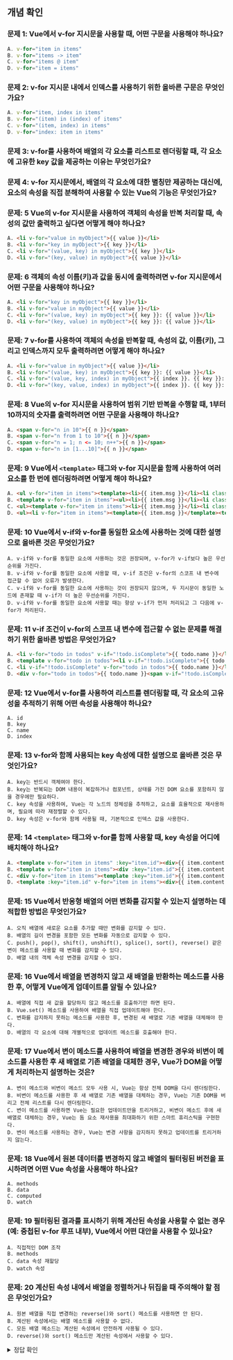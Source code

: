 ## 개념 확인

### 문제 1: Vue에서 v-for 지시문을 사용할 때, 어떤 구문을 사용해야 하나요?
```js
A. v-for="item in items"
B. v-for="items -> item"
C. v-for="items @ item"
D. v-for="item = items"
```

### 문제 2: v-for 지시문 내에서 인덱스를 사용하기 위한 올바른 구문은 무엇인가요?
```js
A. v-for="item, index in items"
B. v-for="(item) in (index) of items"
C. v-for="(item, index) in items"
D. v-for="index: item in items"
```

### 문제 3: v-for를 사용하여 배열의 각 요소를 리스트로 렌더링할 때, 각 요소에 고유한 key 값을 제공하는 이유는 무엇인가요?

### 문제 4: v-for 지시문에서, 배열의 각 요소에 대한 별칭만 제공하는 대신에, 요소의 속성을 직접 분해하여 사용할 수 있는 Vue의 기능은 무엇인가요?

### 문제: 5 Vue의 v-for 지시문을 사용하여 객체의 속성을 반복 처리할 때, 속성의 값만 출력하고 싶다면 어떻게 해야 하나요?
```html
A. <li v-for="value in myObject">{{ value }}</li>
B. <li v-for="key in myObject">{{ key }}</li>
C. <li v-for="(value, key) in myObject">{{ key }}</li>
D. <li v-for="(key, value) in myObject">{{ value }}</li>
```

### 문제: 6 객체의 속성 이름(키)과 값을 동시에 출력하려면 v-for 지시문에서 어떤 구문을 사용해야 하나요?
```html
A. <li v-for="key in myObject">{{ key }}</li>
B. <li v-for="value in myObject">{{ value }}</li>
C. <li v-for="(value, key) in myObject">{{ key }}: {{ value }}</li>
D. <li v-for="(key, value) in myObject">{{ key }}: {{ value }}</li>
```

### 문제: 7 v-for를 사용하여 객체의 속성을 반복할 때, 속성의 값, 이름(키), 그리고 인덱스까지 모두 출력하려면 어떻게 해야 하나요?
```html
A. <li v-for="value in myObject">{{ value }}</li>
B. <li v-for="(value, key) in myObject">{{ key }}: {{ value }}</li>
C. <li v-for="(value, key, index) in myObject">{{ index }}. {{ key }}: {{ value }}</li>
D. <li v-for="(key, value, index) in myObject">{{ index }}. {{ key }}: {{ value }}</li>
```

### 문제: 8 Vue의 v-for 지시문을 사용하여 범위 기반 반복을 수행할 때, 1부터 10까지의 숫자를 출력하려면 어떤 구문을 사용해야 하나요?
```html
A. <span v-for="n in 10">{{ n }}</span>
B. <span v-for="n from 1 to 10">{{ n }}</span>
C. <span v-for="n = 1; n <= 10; n++">{{ n }}</span>
D. <span v-for="n in [1...10]">{{ n }}</span>
```

### 문제: 9 Vue에서 `<template>` 태그와 v-for 지시문을 함께 사용하여 여러 요소를 한 번에 렌더링하려면 어떻게 해야 하나요?
```html
A. <ul v-for="item in items"><template><li>{{ item.msg }}</li><li class="divider" role="presentation"></li></template></ul>
B. <template v-for="item in items"><ul><li>{{ item.msg }}</li><li class="divider" role="presentation"></li></ul></template>
C. <ul><template v-for="item in items"><li>{{ item.msg }}</li><li class="divider" role="presentation"></li></template></ul>
D. <ul><li v-for="item in items"><template>{{ item.msg }}</template><template class="divider" role="presentation"></template></li></ul>
```

### 문제: 10 Vue에서 v-if와 v-for를 동일한 요소에 사용하는 것에 대한 설명으로 올바른 것은 무엇인가요?
```
A. v-if와 v-for를 동일한 요소에 사용하는 것은 권장되며, v-for가 v-if보다 높은 우선순위를 가진다.
B. v-if와 v-for를 동일한 요소에 사용할 때, v-if 조건은 v-for의 스코프 내 변수에 접근할 수 없어 오류가 발생한다.
C. v-if와 v-for를 동일한 요소에 사용하는 것이 권장되지 않으며, 두 지시문이 동일한 노드에 존재할 때 v-if가 더 높은 우선순위를 가진다.
D. v-if와 v-for를 동일한 요소에 사용할 때는 항상 v-if가 먼저 처리되고 그 다음에 v-for가 처리된다.
```

### 문제: 11 v-if 조건이 v-for의 스코프 내 변수에 접근할 수 없는 문제를 해결하기 위한 올바른 방법은 무엇인가요?
```html
A. <li v-for="todo in todos" v-if="!todo.isComplete">{{ todo.name }}</li>
B. <template v-for="todo in todos"><li v-if="!todo.isComplete">{{ todo.name }}</li></template>
C. <li v-if="!todo.isComplete" v-for="todo in todos">{{ todo.name }}</li>
D. <div v-for="todo in todos">{{ todo.name }}<span v-if="!todo.isComplete"></span></div>
```

### 문제: 12 Vue에서 v-for를 사용하여 리스트를 렌더링할 때, 각 요소의 고유성을 추적하기 위해 어떤 속성을 사용해야 하나요?
```
A. id
B. key
C. name
D. index
```

### 문제: 13 v-for와 함께 사용되는 key 속성에 대한 설명으로 올바른 것은 무엇인가요?
```
A. key는 반드시 객체여야 한다.
B. key는 반복되는 DOM 내용이 복잡하거나 컴포넌트, 상태를 가진 DOM 요소를 포함하지 않을 경우에만 필요하다.
C. key 속성을 사용하여, Vue는 각 노드의 정체성을 추적하고, 요소를 효율적으로 재사용하며, 필요에 따라 재정렬할 수 있다.
D. key 속성은 v-for와 함께 사용될 때, 기본적으로 인덱스 값을 사용한다.
```

### 문제: 14 `<template>` 태그와 v-for를 함께 사용할 때, key 속성을 어디에 배치해야 하나요?
```html
A. <template v-for="item in items" :key="item.id"><div>{{ item.content }}</div></template>
B. <template v-for="item in items"><div :key="item.id">{{ item.content }}</div></template>
C. <div v-for="item in items"><template :key="item.id">{{ item.content }}</template></div>
D. <template :key="item.id" v-for="item in items"><div>{{ item.content }}</div></template>
```

### 문제: 15 Vue에서 반응형 배열의 어떤 변화를 감지할 수 있는지 설명하는 데 적합한 방법은 무엇인가요?
```
A. 오직 배열에 새로운 요소를 추가할 때만 변화를 감지할 수 있다.
B. 배열의 길이 변경을 포함한 모든 변화를 자동으로 감지할 수 있다.
C. push(), pop(), shift(), unshift(), splice(), sort(), reverse() 같은 변이 메소드를 사용할 때 변화를 감지할 수 있다.
D. 배열 내의 객체 속성 변경을 감지할 수 있다.
```

### 문제: 16 Vue에서 배열을 변경하지 않고 새 배열을 반환하는 메소드를 사용한 후, 어떻게 Vue에게 업데이트를 알릴 수 있나요?
```
A. 배열에 직접 새 값을 할당하지 않고 메소드를 호출하기만 하면 된다.
B. Vue.set() 메소드를 사용하여 배열을 직접 업데이트해야 한다.
C. 변화를 감지하지 못하는 메소드를 사용한 후, 변경된 새 배열로 기존 배열을 대체해야 한다.
D. 배열의 각 요소에 대해 개별적으로 업데이트 메소드를 호출해야 한다.
```

### 문제: 17 Vue에서 변이 메소드를 사용하여 배열을 변경한 경우와 비변이 메소드를 사용한 후 새 배열로 기존 배열을 대체한 경우, Vue가 DOM을 어떻게 처리하는지 설명하는 것은?
```
A. 변이 메소드와 비변이 메소드 모두 사용 시, Vue는 항상 전체 DOM을 다시 렌더링한다.
B. 비변이 메소드를 사용한 후 새 배열로 기존 배열을 대체하는 경우, Vue는 기존 DOM을 버리고 전체 리스트를 다시 렌더링한다.
C. 변이 메소드를 사용하면 Vue는 필요한 업데이트만을 트리거하고, 비변이 메소드 후에 새 배열로 대체하는 경우, Vue는 돔 요소 재사용을 최대화하기 위한 스마트 휴리스틱을 구현한다.
D. 변이 메소드를 사용하는 경우, Vue는 변경 사항을 감지하지 못하고 업데이트를 트리거하지 않는다.
```

### 문제: 18 Vue에서 원본 데이터를 변경하지 않고 배열의 필터링된 버전을 표시하려면 어떤 Vue 속성을 사용해야 하나요?
```
A. methods
B. data
C. computed
D. watch
```

### 문제: 19 필터링된 결과를 표시하기 위해 계산된 속성을 사용할 수 없는 경우 (예: 중첩된 v-for 루프 내부), Vue에서 어떤 대안을 사용할 수 있나요?
```
A. 직접적인 DOM 조작
B. methods
C. data 속성 재할당
D. watch 속성
```

### 문제: 20 계산된 속성 내에서 배열을 정렬하거나 뒤집을 때 주의해야 할 점은 무엇인가요?
```
A. 원본 배열을 직접 변경하는 reverse()와 sort() 메소드를 사용하면 안 된다.
B. 계산된 속성에서는 배열 메소드를 사용할 수 없다.
C. 모든 배열 메소드는 계산된 속성에서 안전하게 사용될 수 있다.
D. reverse()와 sort() 메소드만 계산된 속성에서 사용할 수 있다.
```

<details>
  <summary> 정답 확인 </summary>
  
### 문제 1 답: A.
* `v-for="item in items"`

### 문제 2 답:C.
* v-for="(item, index) in items"

### 문제 3 답
* `v-for`를 사용하여 리스트를 렌더링할 때, 각 요소에 고유한 key 값을 제공하는 것은 Vue가 DOM 요소를 효율적으로 재사용하고, 요소의 순서가 변경되었을 때 기존 요소를 정확하게 재정렬할 수 있도록 하기 위함입니다. 이를 통해 성능이 향상되고, 컴포넌트 상태 또는 임시 DOM 상태의 유지 관리가 용이해집니다.

### 문제 4 답
* `v-for` 지시문에서 배열의 각 요소에 대한 별칭을 제공하는 대신에, Vue에서는 객체 분해(destructuring) 문법을 사용하여 요소의 속성에 직접 접근할 수 있습니다. 이를 통해 코드의 가독성을 높이고, 필요한 속성만을 선택적으로 사용할 수 있습니다.

### 문제 5 답: A.
* `<li v-for="value in myObject">{{ value }}</li>`

### 문제 6 답: C.
* `<li v-for="(value, key) in myObject">{{ key }}: {{ value }}</li>`

### 문제 7 답: C.
* `<li v-for="(value, key, index) in myObject">{{ index }}. {{ key }}: {{ value }}</li>`

### 문제 8 답: A.
* `<span v-for="n in 10">{{ n }}</span>`

### 문제 9 답: C.
`<ul><template v-for="item in items"><li>{{ item.msg }}</li><li class="divider" role="presentation"></li></template></ul>`

### 문제 10 답: C
* `v-if`와 `v-for`를 동일한 요소에 사용하는 것이 권장되지 않으며, 두 지시문이 동일한 노드에 존재할 때 `v-if`가 더 높은 우선순위를 가진다.

### 문제 11 답: B.
* `<template v-for="todo in todos"><li v-if="!todo.isComplete">{{ todo.name }}</li></template>`

### 문제 12 답:B.
* `key`

### 문제 13 답:C.
* `key` 속성을 사용하여, Vue는 각 노드의 정체성을 추적하고, 요소를 효율적으로 재사용하며, 필요에 따라 재정렬할 수 있다.

### 문제 14 답: A.
* `<template v-for="item in items" :key="item.id"><div>{{ item.content }}</div></template>`

### 문제 15 답: C.
* push(), pop(), shift(), unshift(), splice(), sort(), reverse() 같은 변이 메소드를 사용할 때 변화를 감지할 수 있다.

### 문제 16 답: C.
* 변화를 감지하지 못하는 메소드를 사용한 후, 변경된 새 배열로 기존 배열을 대체해야 한다.

### 문제 17 답: C.
* 변이 메소드를 사용하면 Vue는 필요한 업데이트만을 트리거하고, 비변이 메소드 후에 새 배열로 대체하는 경우, Vue는 돔 요소 재사용을 최대화하기 위한 스마트 휴리스틱을 구현한다.

### 문제 18 답: C.
* `computed`

### 문제 19 답: B.
* `methods`

### 문제 20 답: A.
* 원본 배열을 직접 변경하는 `reverse()`와 `sort()` 메소드를 사용하면 안 된다.
</details>
